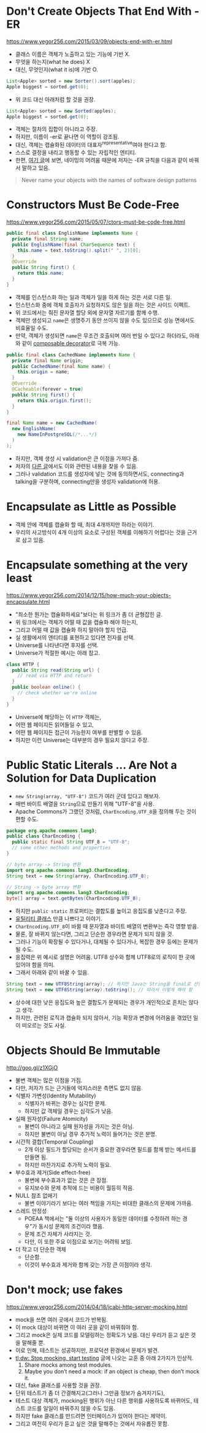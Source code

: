 # Don't Create Objects That End With -ER

https://www.yegor256.com/2015/03/09/objects-end-with-er.html

- 클래스 이름은 객체가 노출하고 있는 기능에 기반 X.
- 무엇을 하는지(what he does) X
- 대신, 무엇인지(what it is)에 기반 O.

```java
List<Apple> sorted = new Sorter().sort(apples);
Apple biggest = sorted.get(0);
```

- 위 코드 대신 아래처럼 할 것을 권장.

```java
List<Apple> sorted = new Sorted(apples);
Apple biggest = sorted.get(0);
```

- 객체는 절차의 집합이 아니라고 주장.
- 하지만, 이름이 -er로 끝나면 이 역할이 강조됨.
- 대신, 객체는 캡슐화된 데이터의 대표자<sup>representative</sup>여야 한다고 함.
- 스스로 결정을 내리고 행동할 수 있는 자립적인 엔티티.
- 한편, [여기 글](https://www.pragmaticobjects.com/chapters/014_traits_of_high_quality_abstractions.html#trait-6-naming-your-interfaces-with-the-names-of-design-patterns-is-deep-mistake)에 보면, 네이밍의 어려움 때문에 저자는 -ER 규칙을 다음과 같이 바꿔서 말하고 있음.

> Never name your objects with the names of software design patterns

# Constructors Must Be Code-Free

https://www.yegor256.com/2015/05/07/ctors-must-be-code-free.html

```java
public final class EnglishName implements Name {
  private final String name;
  public EnglishName(final CharSequence text) {
    this.name = text.toString().split(" ", 2)[0];
  }
  @Override
  public String first() {
    return this.name;
  }
}
```

- 객체를 인스턴스화 하는 일과 객체가 일을 하게 하는 것은 서로 다른 일.
- 인스턴스화 중에 객체 호출자가 요청하지도 않은 일을 하는 것은 사이드 이펙트.
- 위 코드에서는 줘진 문자열 할당 외에 문자열 자르기를 함께 수행.
- 객체만 생성되고 `name`은 생명주기 동안 쓰이지 않을 수도 있으므로 성능 면에서도 비효율일 수도.
- 만약, 객체가 생성되면 `name`은 무조건 호출되며 여러 번일 수 있다고 하더라도, 아래와 같이 [composable decorator](https://www.yegor256.com/2015/02/26/composable-decorators.html)로 극복 가능.

```java
public final class CachedName implements Name {
  private final Name origin;
  public CachedName(final Name name) {
    this.origin = name;
  }
  @Override
  @Cacheable(forever = true)
  public String first() {
    return this.origin.first();
  }
}

final Name name = new CachedName(
  new EnglishName(
    new NameInPostgreSQL(/*...*/)
  )
);
```

- 하지만, 객체 생성 시 validation은 큰 이점을 가져다 줌.
- 저자의 [다른 글](https://www.yegor256.com/2018/05/29/object-validation.html)에서도 이와 관련된 내용을 찾을 수 있음.
- 그러나 validation 코드를 생성자에 넣는 것에 동의하면서도, connecting과 talking을 구분하며, connecting만을 생성자 validation에 허용.

# Encapsulate as Little as Possible

- 객체 안에 객체를 캡슐화 할 때, 최대 4개까지만 하라는 이야기.
- 우리의 사고방식이 4개 이상의 요소로 구성된 객체를 이해하기 어렵다는 것을 근거로 삼고 있음.

# Encapsulate something at the very least

https://www.yegor256.com/2014/12/15/how-much-your-objects-encapsulate.html

- "최소한 뭔가는 캡슐화하세요"보다는 위 링크가 좀 더 균형잡힌 글.
- 위 링크에서는 객체가 어떨 때 값을 캡슐화 해야 하는지,
- 그리고 어떨 때 값을 캡슐화 하지 말아야 할지 언급.
- 실 생활에서의 엔티티를 표현하고 있다면 전자를 선택.
- Universe를 나타낸다면 후자를 선택.
- Universe가 적절한 예시는 아래 참고.

```java
class HTTP {
  public String read(String url) {
    // read via HTTP and return
  }
  public boolean online() {
    // check whether we're online
  }
}
```

- Universe에 해당하는 이 `HTTP` 객체는,
- 어떤 웹 페이지든 읽어들일 수 있고,
- 어떤 웹 페이지든 접근이 가능한지 여부를 판별할 수 있음.
- 하지만 이런 Universe는 대부분의 경우 필요치 않다고 주장.

# Public Static Literals ... Are Not a Solution for Data Duplication

- `new String(array, "UTF-8")` 코드가 여러 군데 있다고 해보자.
- 매번 바이트 배열을 `String`으로 만들기 위해 "UTF-8"을 사용.
- Apache Commons가 그랬던 것처럼, `CharEncoding.UTF_8`을 정의해 두는 것이 편할 수도.

```java
package org.apache.commons.lang3;
public class CharEncoding {
  public static final String UTF_8 = "UTF-8";
  // some other methods and properties
}

// byte array -> String 변환
import org.apache.commons.lang3.CharEncoding;
String text = new String(array, CharEncoding.UTF_8);

// String -> byte array 변환
import org.apache.commons.lang3.CharEncoding;
byte[] array = text.getBytes(CharEncoding.UTF_8);
```

- 하지만 `public static` 프로퍼티는 결합도를 높이고 응집도를 낮춘다고 주장.
- [유틸리티 클래스](https://www.yegor256.com/2014/05/05/oop-alternative-to-utility-classes.html) 만큼 나쁘다고 이야기.
- `CharEncoding.UTF_8`이 바뀔 때 문자열과 바이트 배열의 변환부는 즉각 영향 받음.
- 물론, 잘 바뀌지 않는다면, 그리고 단순한 경우라면 문제가 되지 않을 것.
- 그러나 기능이 확장될 수 있다거나, 대체될 수 있다거나, 복잡한 경우 등에는 문제가 될 수도.
- 응집력은 위 예시로 설명은 어려움. UTF8 상수와 함께 UTF8로의 로직이 한 곳에 있어야 함을 의미.
- 그래서 아래와 같이 바꿀 수 있음.

```java
String text = new UTF8String(array); // 하지만 Java는 String을 final로 선언
String text = new UTF8String(array).toString(); // 따라서 이렇게 해야 함
```

- 상수에 대한 낮은 응집도와 높은 결합도가 문제되는 경우가 개인적으로 흔치는 않다고 생각.
- 하지만, 관련된 로직과 캡슐화 되지 않아서, 기능 확장과 변경에 어려움을 겪었던 일이 떠오르는 것도 사실.

# Objects Should Be Immutable

http://goo.gl/z1XGjO

- 불변 객체는 많은 이점을 가짐.
- 다만, 저자가 드는 근거들에 억지스러운 측면도 없지 않음.
- 식별자 가변성(Identity Mutability)
  - 식별자가 바뀌는 경우는 심각한 문제.
  - 하지만 값 객체일 경우는 심각도가 낮음.
- 실패 원자성(Failure Atomicity)
  - 불변이 아니라고 실패 원자성을 가지는 것은 아님.
  - 하지만 불변이 아닐 경우 추가적 노력이 들어가는 것은 분명.
- 시간적 결합(Temporal Coupling)
  - 2개 이상 필드가 할당되는 순서가 중요한 경우라면 필드를 함께 받는 메서드를 만들면 됨.
  - 하지만 마찬가지로 추가적 노력이 필요.
- 부수효과 제거(Side effect-free)
  - 불변에 부수효과가 없는 것은 큰 장점.
  - 유지보수와 문제 추적에 드는 비용이 월등히 적음.
- NULL 참조 없애기
  - 불변 이야기라기 보다는 여러 책임을 가지는 비대한 클래스의 문제에 가까움.
- 스레드 안정성
  - POEAA 책에서는 "둘 이상의 사용자가 동일한 데이터를 수정하려 하는 경우"가 동시성 문제의 조건이라 했음.
  - 문제 조건 자체가 사라지는 것.
  - 다만, 이 또한 주요 이점으로 보기는 어려워 보임.
- 더 작고 더 단순한 객체
  - 단순함.
  - 이것이 부수효과 제거와 함께 갖는 가장 큰 이점이라 생각.

# Don't mock; use fakes

https://www.yegor256.com/2014/04/18/jcabi-http-server-mocking.html

- mock을 쓰면 여러 곳에서 코드가 반복됨.
- 이 mock 대상이 바뀌면 이 여러 곳을 같이 바꿔줘야 함.
- 그리고 mock은 실제 코드를 모델링하는 정확도가 낮음. 대신 우리가 듣고 싶은 것을 말해줄 뿐.
- 이로 인해, 테스트는 성공하지만, 프로덕션 환경에서 문제가 발견.
- [tl;dw: Stop mocking, start testing](https://nedbatchelder.com/blog/201206/tldw_stop_mocking_start_testing.html) 글에 나오는 교훈 중 아래 2가지가 인상적.
  1. Share mocks among test modules.
  2. Maybe you don’t need a mock: if an object is cheap, then don’t mock it.
- 대신, fake 클래스를 사용할 것을 권장.
- 단위 테스트가 좀 더 간결해지고(그러나 그만큼 정보가 숨겨지기도),
- 테스트 대상 객체가, mocking된 행위가 아닌 다른 행위를 사용하도록 바뀌어도, 테스트 코드를 일일이 바꿔주지 않을 수도 있음.
- 하지만 fake 클래스를 만드려면 인터페이스가 있어야 한다는 제약이.
- 그리고 여전히 우리가 듣고 싶은 것을 말해주는 것에서 자유롭진 못함.
